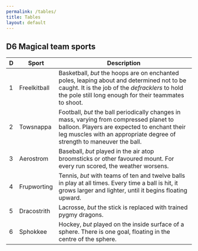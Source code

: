 ```yaml
---
permalink: /tables/
title: Tables
layout: default
---
```


## D6 Magical team sports

| D | Sport | Description |
|---|-------|-------------|
| 1 | Freelkitball | Basketball, *but* the hoops are on enchanted poles, leaping about and determined not to be caught. It is the job of the *defracklers* to hold the pole still long enough for their teammates to shoot. |
| 2 | Towsnappa | Football, *but* the ball periodically changes in mass, varying from compressed planet to balloon. Players are expected to enchant their leg muscles with an appropriate degree of strength to maneuver the ball. |
| 3 | Aerostrom | Baseball, *but* played in the air atop broomsticks or other favoured mount. For every run scored, the weather worsens. |
| 4 | Frupworting | Tennis, *but* with teams of ten and twelve balls in play at all times. Every time a ball is hit, it grows larger and lighter, until it begins floating upward. |
| 5 | Dracostrith | Lacrosse, *but* the stick is replaced with trained pygmy dragons. |
| 6 | Sphokkee | Hockey, *but* played on the inside surface of a sphere. There is one goal, floating in the centre of the sphere.